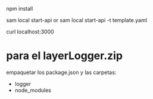 npm install

sam local start-api
or
sam local start-api -t template.yaml

curl localhost:3000

# para el layerLogger.zip
empaquetar los package.json y las carpetas: 
- logger
- node_modules

